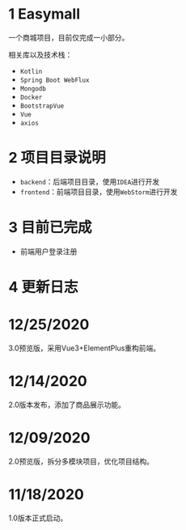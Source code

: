 # 1 Easymall

一个商城项目，目前仅完成一小部分。

相关库以及技术栈：

- `Kotlin`
- `Spring Boot WebFlux`
- `Mongodb`
- `Docker`
- `BootstrapVue`
- `Vue`
- `axios`

# 2 项目目录说明

- `backend`：后端项目目录，使用`IDEA`进行开发
- `frontend`：前端项目目录，使用`WebStorm`进行开发

# 3 目前已完成

- 前端用户登录注册

# 4 更新日志
# 12/25/2020 
3.0预览版，采用Vue3+ElementPlus重构前端。

# 12/14/2020
2.0版本发布，添加了商品展示功能。

# 12/09/2020

2.0预览版，拆分多模块项目，优化项目结构。
 
# 11/18/2020

1.0版本正式启动。
